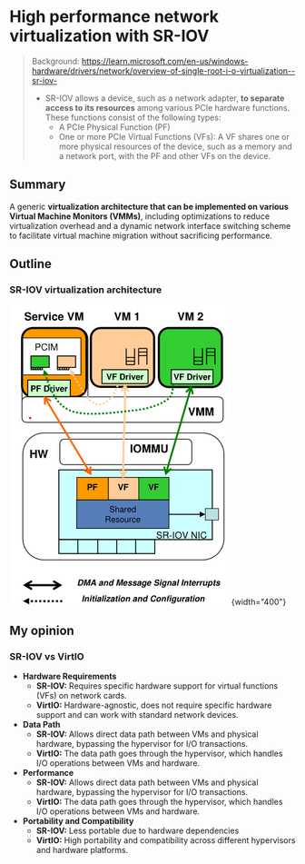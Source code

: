 # High performance network virtualization with SR-IOV

> Background: 
> https://learn.microsoft.com/en-us/windows-hardware/drivers/network/overview-of-single-root-i-o-virtualization--sr-iov-
>
> * SR-IOV allows a device, such as a network adapter, **to separate access to its resources** among various PCIe hardware functions. These functions consist of the following types:
>     * A PCIe Physical Function (PF)
>     * One or more PCIe Virtual Functions (VFs): A VF shares one or more physical resources of the device, such as a memory and a network port, with the PF and other VFs on the device.

## Summary

A generic **virtualization architecture that can be implemented on various Virtual Machine Monitors (VMMs)**, including optimizations to reduce virtualization overhead and a dynamic network interface switching scheme to facilitate virtual machine migration without sacrificing performance.

## Outline



### SR-IOV virtualization architecture

![SR-IOV Architecture](./img/sr-iov-architecture.png){width="400"}

## My opinion

### SR-IOV vs VirtIO

* **Hardware Requirements**
    * **SR-IOV:** Requires specific hardware support for virtual functions (VFs) on network cards.
    * **VirtIO:** Hardware-agnostic, does not require specific hardware support and can work with standard network devices.
* **Data Path**
    * **SR-IOV:** Allows direct data path between VMs and physical hardware, bypassing the hypervisor for I/O transactions.
    * **VirtIO:** The data path goes through the hypervisor, which handles I/O operations between VMs and hardware.
* **Performance**
    * **SR-IOV:** Allows direct data path between VMs and physical hardware, bypassing the hypervisor for I/O transactions.
    * **VirtIO:** The data path goes through the hypervisor, which handles I/O operations between VMs and hardware.
* **Portability and Compatibility**
    * **SR-IOV:** Less portable due to hardware dependencies
    * **VirtIO:** High portability and compatibility across different hypervisors and hardware platforms.

